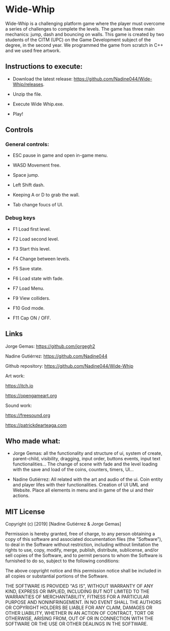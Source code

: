 # Wide-Whip
Wide-Whip is a challenging platform game where the player must overcome a series of challenges to complete the levels. The game has three main mechanics: jump, dash and bouncing on walls.
This game is created by two students of the CITM (UPC) on the Game Development subject of the degree, in the second year.
We programmed the game from scratch in C++ and we used free artwork.

## Instructions to execute:

- Download the latest release: https://github.com/Nadine044/Wide-Whip/releases.

- Unzip the file.

- Execute Wide Whip.exe.

- Play!

## Controls
### General controls:

- ESC pause in game and open in-game menu.

- WASD Movement free.

- Space jump.

- Left Shift dash.

- Keeping A or D to grab the wall.

- Tab change foucs of UI.

### Debug keys

- F1 Load first level.

- F2 Load second level.

- F3 Start this level.

- F4 Change between levels.

- F5 Save state.

- F6 Load state with fade.

- F7 Load Menu.

- F9 View colliders.

- F10 God mode.

- F11 Cap ON / OFF.

## Links

Jorge Gemas: https://github.com/jorgegh2

Nadine Gutiérrez: https://github.com/Nadine044

Github repository: https://github.com/Nadine044/Wide-Whip

Art work:

https://itch.io

https://opengameart.org

Sound work:

https://freesound.org

https://patrickdearteaga.com

## Who made what:

- Jorge Gemas: all the functionality and structure of ui, system of create, parent-child, visibility, dragging, input order, buttons events, input text functionalities... The change of scene with fade and the level loading with the save and load of the coins, counters, timers, UI...

- Nadine Gutiérrez: All related with the art and audio of the ui. Coin entity and player lifes with their functionalities. Creation of UI UML and Website. Place all elements in menu and in game of the ui and their actions.

## MIT License

Copyright (c) [2019] [Nadine Gutiérrez & Jorge Gemas]

Permission is hereby granted, free of charge, to any person obtaining a copy
of this software and associated documentation files (the "Software"), to deal
in the Software without restriction, including without limitation the rights
to use, copy, modify, merge, publish, distribute, sublicense, and/or sell
copies of the Software, and to permit persons to whom the Software is
furnished to do so, subject to the following conditions:

The above copyright notice and this permission notice shall be included in all
copies or substantial portions of the Software.

THE SOFTWARE IS PROVIDED "AS IS", WITHOUT WARRANTY OF ANY KIND, EXPRESS OR
IMPLIED, INCLUDING BUT NOT LIMITED TO THE WARRANTIES OF MERCHANTABILITY,
FITNESS FOR A PARTICULAR PURPOSE AND NONINFRINGEMENT. IN NO EVENT SHALL THE
AUTHORS OR COPYRIGHT HOLDERS BE LIABLE FOR ANY CLAIM, DAMAGES OR OTHER
LIABILITY, WHETHER IN AN ACTION OF CONTRACT, TORT OR OTHERWISE, ARISING FROM,
OUT OF OR IN CONNECTION WITH THE SOFTWARE OR THE USE OR OTHER DEALINGS IN THE
SOFTWARE.
~~~
